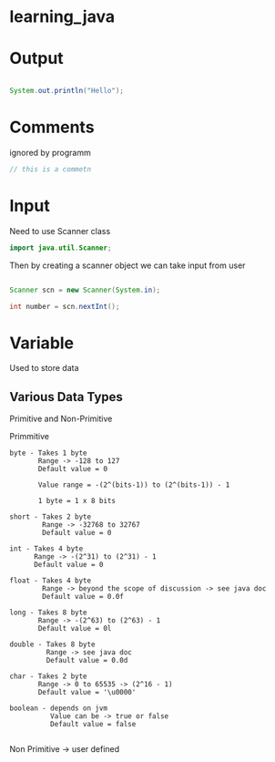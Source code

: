 # learning_java


# Output

```java

System.out.println("Hello");

```

# Comments
ignored by programm 

```java
// this is a commetn
```

# Input 

Need to use Scanner class 

```java
import java.util.Scanner;
```

Then by creating a scanner object we can take input from user 

```java

Scanner scn = new Scanner(System.in);

int number = scn.nextInt();
```

# Variable

Used to store data 

## Various Data Types

Primitive and Non-Primitive

Primmitive 

```
byte - Takes 1 byte 
       Range -> -128 to 127
       Default value = 0
       
       Value range = -(2^(bits-1)) to (2^(bits-1)) - 1
       
       1 byte = 1 x 8 bits
       
short - Takes 2 byte 
        Range -> -32768 to 32767
        Default value = 0       
       
int - Takes 4 byte 
      Range -> -(2^31) to (2^31) - 1 
      Default value = 0   
       
float - Takes 4 byte 
        Range -> beyond the scope of discussion -> see java doc 
        Default value = 0.0f
         
long - Takes 8 byte 
       Range -> -(2^63) to (2^63) - 1  
       Default value = 0l
       
double - Takes 8 byte 
         Range -> see java doc   
         Default value = 0.0d
       
char - Takes 2 byte 
       Range -> 0 to 65535 -> (2^16 - 1)   
       Default value = '\u0000'
       
boolean - depends on jvm 
          Value can be -> true or false  
          Default value = false      
 
```
Non Primitive -> user defined       


       
       
